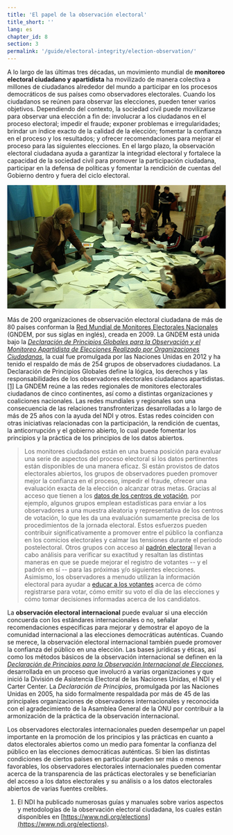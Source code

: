 ```yaml
---
title: 'El papel de la observación electoral'
title_short: ''
lang: es
chapter_id: 8
section: 3
permalink: '/guide/electoral-integrity/election-observation/'
---
```


A lo largo de las últimas tres décadas, un movimiento mundial de **monitoreo electoral ciudadano y apartidista** ha movilizado de manera colectiva a millones de ciudadanos alrededor del mundo a participar en los procesos democráticos de sus países como observadores electorales. Cuando los ciudadanos se reúnen para observar las elecciones, pueden tener varios objetivos. Dependiendo del contexto, la sociedad civil puede movilizarse para observar una elección a fin de: involucrar a los ciudadanos en el proceso electoral; impedir el fraude; exponer problemas e irregularidades; brindar un índice exacto de la calidad de la elección; fomentar la confianza en el proceso y los resultados; y ofrecer recomendaciones para mejorar el proceso para las siguientes elecciones. En el largo plazo, la observación electoral ciudadana ayuda a garantizar la integridad electoral y fortalece la capacidad de la sociedad civil para promover la participación ciudadana, participar en la defensa de políticas y fomentar la rendición de cuentas del Gobierno dentro y fuera del ciclo electoral.

![Foto tomada por el NDI, Elecciones en Ucrania, 2014](/assets/images/guide/NDI-Photo-Ukraine-elections-2014.jpg)

Más de 200 organizaciones de observación electoral ciudadana de más de 80 países conforman la [Red Mundial de Monitores Electorales Nacionales](http://www.gndem.org/es/) (GNDEM, por sus siglas en inglés), creada en 2009. La GNDEM está unida bajo la [_Declaración de Principios Globales para la Observación y el Monitoreo Apartidista de Elecciones Realizado por Organizaciones Ciudadanas_](http://www.gndem.org/es/dogp_sp), la cual fue promulgada por las Naciones Unidas en 2012 y ha tenido el respaldo de más de 254 grupos de observadores ciudadanos. La Declaración de Principios Globales define la lógica, los derechos y las responsabilidades de los observadores electorales ciudadanos apartidistas.[\[1\]](#footnote-1) La GNDEM reúne a las redes regionales de monitores electorales ciudadanos de cinco continentes, así como a distintas organizaciones y coaliciones nacionales. Las redes mundiales y regionales son una consecuencia de las relaciones transfronterizas desarrolladas a lo largo de más de 25 años con la ayuda del NDI y otros. Estas redes coinciden con otras iniciativas relacionadas con la participación, la rendición de cuentas, la anticorrupción y el gobierno abierto, lo cual puede fomentar los principios y la práctica de los principios de los datos abiertos.

> Los monitores ciudadanos están en una buena posición para evaluar una serie de aspectos del proceso electoral si los datos pertinentes están disponibles de una manera eficaz. Si están provistos de datos electorales abiertos, los grupos de observadores pueden promover mejor la confianza en el proceso, impedir el fraude, ofrecer una evaluación exacta de la elección o alcanzar otras metas. Gracias al acceso que tienen a los [datos de los centros de votación](/es/guide/key-categories/polling-stations/), por ejemplo, algunos grupos emplean estadísticas para enviar a los observadores a una muestra aleatoria y representativa de los centros de votación, lo que les da una evaluación sumamente precisa de los procedimientos de la jornada electoral. Estos esfuerzos pueden contribuir significativamente a promover entre el público la confianza en los comicios electorales y calmar las tensiones durante el periodo postelectoral. Otros grupos con acceso al [padrón electoral](/es/guide/key-categories/voter-lists/) llevan a cabo análisis para verificar su exactitud y resaltan las distintas maneras en que se puede mejorar el registro de votantes -- y el padrón en sí -- para las próximas y/o siguientes elecciones. Asimismo, los observadores a menudo utilizan la información electoral para ayudar a [educar a los votantes](/es/guide/key-categories/voter-education/) acerca de cómo registrarse para votar, cómo emitir su voto el día de las elecciones y cómo tomar decisiones informadas acerca de los candidatos.

La **observación electoral internacional** puede evaluar si una elección concuerda con los estándares internacionales o no, señalar recomendaciones específicas para mejorar y demostrar el apoyo de la comunidad internacional a las elecciones democráticas auténticas. Cuando se merece, la observación electoral internacional también puede promover la confianza del público en una elección. Las bases jurídicas y éticas, así como los métodos básicos de la observación internacional se definen en la [_Declaración de Principios para la Observación Internacional de Elecciones_](http://eeas.europa.eu/eueom/missions/2013/paraguay/pdf/code_conduct_es.pdf), desarrollada en un proceso que involucró a varias organizaciones y que inició la División de Asistencia Electoral de las Naciones Unidas, el NDI y el Carter Center. La _Declaración de Principios_, promulgada por las Naciones Unidas en 2005, ha sido formalmente respaldada por más de 45 de las principales organizaciones de observadores internacionales y reconocida con el agradecimiento de la Asamblea General de la ONU por contribuir a la armonización de la práctica de la observación internacional.

Los observadores electorales internacionales pueden desempeñar un papel importante en la promoción de los principios y las prácticas en cuanto a datos electorales abiertos como un medio para fomentar la confianza del público en las elecciones democráticas auténticas. Si bien las distintas condiciones de ciertos países en particular pueden ser más o menos favorables, los observadores electorales internacionales pueden comentar acerca de la transparencia de las prácticas electorales y se beneficiarían del acceso a los datos electorales y su análisis o a los datos electorales abiertos de varias fuentes creíbles.

1.  [](#reference-1)El NDI ha publicado numerosas guías y manuales sobre varios aspectos y metodologías de la observación electoral ciudadana, los cuales están disponibles en [https://www.ndi.org/elections](https://www.ndi.org/elections).
